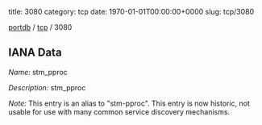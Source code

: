title: 3080
category: tcp
date: 1970-01-01T00:00:00+0000
slug: tcp/3080

[portdb](/) / [tcp](/category/tcp.html) / 3080


## IANA Data

_Name:_ stm_pproc

_Description:_ stm_pproc

_Note:_ This entry is an alias to "stm-pproc".
This entry is now historic, not usable for use with many
common service discovery mechanisms.

